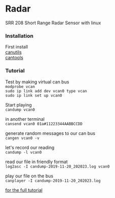 # Radar
SRR 208 Short Range Radar Sensor with linux<br/>


### Installation
First install<br/>
[canutils](https://github.com/linux-can/can-utils)<br/>
[cantools](https://cantools.readthedocs.io/en/latest/#the-monitor-subcommand)<br/>

### Tutorial
Test by making virtual can bus<br/>
`modprobe vcan`<br/>
`sudo ip link add dev vcan0 type vcan`<br/>
`sudo ip link set up vcan0`<br/>

Start playing<br/>
`candump vcan0`<br/>

in another terminal<br/>
`cansend vcan0 01a#11223344AABBCCDD`<br/>


generate random messages to our can bus<br/>
`cangen vcan0 -v`<br/>

let's record our reading<br/>
`candump -l vcan0`<br/>

read our file in friendly format<br/>
`log2asc -I candump-2019-11-20_202023.log vcan0`<br/>

play our file on the bus<br/>
`canplayer -I candump-2019-11-20_202023.log`<br/>


[for the full tutorial](https://sgframework.readthedocs.io/en/latest/cantutorial.html) <br/>
